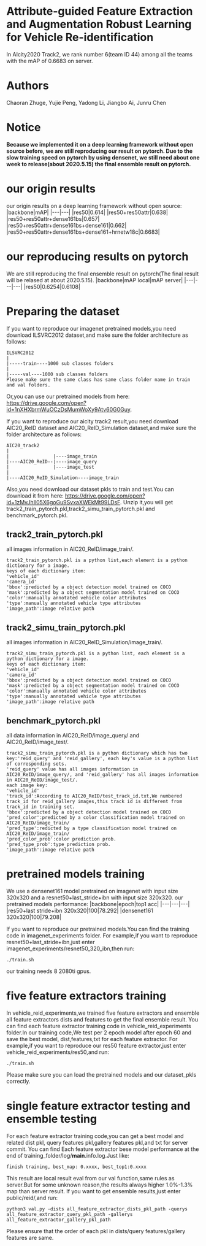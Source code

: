 Attribute-guided Feature Extraction and Augmentation Robust Learning for Vehicle Re-identification
=================
In AIcity2020 Track2, we rank number 6(team ID 44) among all the teams with the mAP of 0.6683 on server.

# Authors
Chaoran Zhuge, Yujie Peng, Yadong Li, Jiangbo Ai, Junru Chen

# Notice
**Because we implemented it on a deep learning framework without open source before, we are still reproducing our result on pytorch. Due to the slow training speed on pytorch by using densenet, we still need about one week to release(about 2020.5.15) the final ensemble result on pytorch.**

# our origin results
our origin results on a deep learning framework without open source:
|backbone|mAP|
|---|---|
|res50|0.614|
|res50+res50attr|0.638|
|res50+res50attr+dense161bs|0.657|
|res50+res50attr+dense161bs+dense161|0.662|
|res50+res50attr+dense161bs+dense161+hrnetw18c|0.6683|

# our reproducing results on pytorch
We are still reproducing the final ensemble result on pytorch(The final result will be relased at about 2020.5.15).
|backbone|mAP local|mAP server|
|---|---|---|
|res50|0.6254|0.6108|

# Preparing the dataset
If you want to reproduce our imagenet pretrained models,you need download ILSVRC2012 dataset,and make sure the folder architecture as follows:
```
ILSVRC2012
|
|-----train----1000 sub classes folders
|
|-----val----1000 sub classes folders
Please make sure the same class has same class folder name in train and val folders.
```
Or,you can use our pretrained models from here: https://drive.google.com/open?id=1nXHXbrmWuOCzDsMumWoXy9Atv60G0Guy.

If you want to reproduce our aicity track2 result,you need download AIC20_ReID dataset and AIC20_ReID_Simulation dataset,and make sure the folder architecture as follows:
```
AIC20_track2
|
|                |----image_train
|----AIC20_ReID--|----image_query
|                |----image_test
|
|----AIC20_ReID_Simulation----image_train
```
Also,you need download our dataset pkls to train and test.You can download it from here: https://drive.google.com/open?id=1zMvJhIl05X6goGu9SvxaXWEkMt99LDsF.
Unzip it,you will get track2_train_pytorch.pkl,track2_simu_train_pytorch.pkl and benchmark_pytorch.pkl.
## track2_train_pytorch.pkl
all images information in AIC20_ReID/image_train/.
```
track2_train_pytorch.pkl is a python list,each element is a python dictionary for a image.
keys of each dictionary item:
'vehicle_id'
'camera_id'
'bbox':predicted by a object detection model trained on COCO
'mask':predicted by a object segmentation model trained on COCO
'color':manually annotated vehicle color attributes
'type':manually annotated vehicle type attributes
'image_path':image relative path
```

## track2_simu_train_pytorch.pkl
all images information in AIC20_ReID_Simulation/image_train/.
```
track2_simu_train_pytorch.pkl is a python list, each element is a python dictionary for a image.
keys of each dictionary item:
'vehicle_id'
'camera_id'
'bbox':predicted by a object detection model trained on COCO
'mask':predicted by a object segmentation model trained on COCO
'color':manually annotated vehicle color attributes
'type':manually annotated vehicle type attributes
'image_path':image relative path
```

## benchmark_pytorch.pkl
all data information in AIC20_ReID/image_query/ and AIC20_ReID/image_test/.
```
track2_simu_train_pytorch.pkl is a python dictionary which has two key:'reid_query' and 'reid_gallery', each key's value is a python list of corresponding sets.
'reid_query' value has all images information in AIC20_ReID/image_query/, and 'reid_gallery' has all images information in AIC20_ReID/image_test/.
each image key:
'vehicle_id'
'track_id':According to AIC20_ReID/test_track_id.txt,We numbered track_id for reid_gallery images,this track id is different from track_id in training set.
'bbox':predicted by a object detection model trained on COCO
'pred_color':predicted by a color classification model trained on AIC20_ReID/image_train/
'pred_type':redicted by a type classification model trained on AIC20_ReID/image_train/
'pred_color_prob':color prediction prob.
'pred_type_prob':type prediction prob.
'image_path':image relative path
```

# pretrained models training
We use a densenet161 model pretrained on imagenet with input size 320x320 and a resnet50+last_stride+ibn with input size 320x320.
our pretrained models performance:
|backbone|epoch|top1 acc|
|---|---|---|
|res50+last stride+ibn 320x320|100|78.292|
|densenet161 320x320|100|79.208|

If you want to reproduce our pretrained models.You can find the training code in imagenet_experiments folder.
For example,if you want to reproduce resnet50+last_stride+ibn,just enter imagenet_experiments/resnet50_320_ibn,then run:
```
./train.sh
```
our training needs 8 2080ti gpus.

# five feature extractors training
In vehicle_reid_experiments,we trained five feature extractors and ensemble all feature extractors dists and features to get the final ensemble result.
You can find each feature extractor training code in vehicle_reid_experiments folder.In our training code,We test per 2 epoch model after epoch 60 and save the best model, dist,features,txt for each feature extractor.
For example,if you want to reproduce our res50 feature extractor,just enter vehicle_reid_experiments/res50,and run:
```
./train.sh
```
Please make sure you can load the pretrained models and our dataset_pkls correctly.
# single feature extractor testing and ensemble testing
For each feature extractor training code,you can get a best model and related dist pkl, query features pkl,gallery features pkl,and txt for server commit.
You can find Each feature extractor bese model performance at the end of training_folder/log/__main__.info.log.Just like:
```
finish training, best_map: 0.xxxx, best_top1:0.xxxx
```
This result are local result eval from our val function,same rules as server.But for some unknown reason,the results always higher 1.0%-1.3% map than server result.
If you want to get ensemble results,just enter public/reid/,and run:
```
python3 val.py -dists all_feature_extractor_dists_pkl_path -querys all_feature_extractor_query_pkl_path -gallerys all_feature_extractor_gallery_pkl_path
```
Please ensure that the order of each pkl in dists/query features/gallery features are same.
